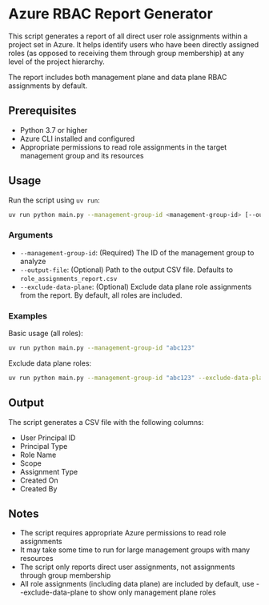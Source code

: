 # Azure RBAC Report Generator

This script generates a report of all direct user role assignments within a project set in Azure. It helps identify users who have been directly assigned roles (as opposed to receiving them through group membership) at any level of the project hierarchy.

The report includes both management plane and data plane RBAC assignments by default.

## Prerequisites

- Python 3.7 or higher
- Azure CLI installed and configured
- Appropriate permissions to read role assignments in the target management group and its resources

## Usage

Run the script using `uv run`:

```bash
uv run python main.py --management-group-id <management-group-id> [--output-file <output-file>] [--exclude-data-plane]
```

### Arguments

- `--management-group-id`: (Required) The ID of the management group to analyze
- `--output-file`: (Optional) Path to the output CSV file. Defaults to `role_assignments_report.csv`
- `--exclude-data-plane`: (Optional) Exclude data plane role assignments from the report. By default, all roles are included.

### Examples

Basic usage (all roles):

```bash
uv run python main.py --management-group-id "abc123"
```

Exclude data plane roles:

```bash
uv run python main.py --management-group-id "abc123" --exclude-data-plane
```

## Output

The script generates a CSV file with the following columns:

- User Principal ID
- Principal Type
- Role Name
- Scope
- Assignment Type
- Created On
- Created By

## Notes

- The script requires appropriate Azure permissions to read role assignments
- It may take some time to run for large management groups with many resources
- The script only reports direct user assignments, not assignments through group membership
- All role assignments (including data plane) are included by default, use --exclude-data-plane to show only management plane roles
